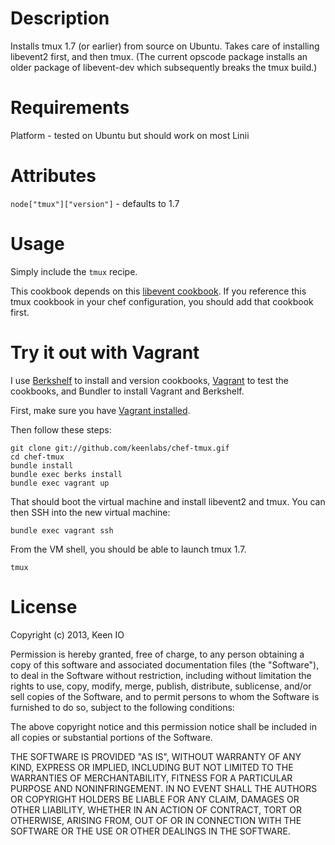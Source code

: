 # Description

Installs tmux 1.7 (or earlier) from source on Ubuntu. Takes care of installing libevent2 first,
and then tmux. (The current opscode package installs an older package of libevent-dev
which subsequently breaks the tmux build.)

# Requirements

Platform - tested on Ubuntu but should work on most Linii

# Attributes

`node["tmux"]["version"]` - defaults to 1.7

# Usage

Simply include the `tmux` recipe.

This cookbook depends on this [libevent cookbook](https://github.com/tk0miya/chef-libevent).
If you reference this tmux cookbook in your chef configuration, you should add that cookbook
first.

# Try it out with Vagrant

I use [Berkshelf](http://berkshelf.com/) to install and version cookbooks, [Vagrant](http://vagrantup.com/)
to test the cookbooks, and Bundler to install Vagrant and Berkshelf.

First, make sure you have [Vagrant installed](http://docs.vagrantup.com/v1/docs/getting-started/index.html).

Then follow these steps:

    git clone git://github.com/keenlabs/chef-tmux.gif
    cd chef-tmux
    bundle install
    bundle exec berks install
    bundle exec vagrant up

That should boot the virtual machine and install libevent2 and tmux. You can then SSH into
the new virtual machine:

    bundle exec vagrant ssh

From the VM shell, you should be able to launch tmux 1.7.

    tmux

# License

Copyright (c) 2013, Keen IO

Permission is hereby granted, free of charge, to any person obtaining a copy of this software and associated documentation files (the "Software"), to deal in the Software without restriction, including without limitation the rights to use, copy, modify, merge, publish, distribute, sublicense, and/or sell copies of the Software, and to permit persons to whom the Software is furnished to do so, subject to the following conditions:

The above copyright notice and this permission notice shall be included in all copies or substantial portions of the Software.

THE SOFTWARE IS PROVIDED "AS IS", WITHOUT WARRANTY OF ANY KIND, EXPRESS OR IMPLIED, INCLUDING BUT NOT LIMITED TO THE WARRANTIES OF MERCHANTABILITY, FITNESS FOR A PARTICULAR PURPOSE AND NONINFRINGEMENT. IN NO EVENT SHALL THE AUTHORS OR COPYRIGHT HOLDERS BE LIABLE FOR ANY CLAIM, DAMAGES OR OTHER LIABILITY, WHETHER IN AN ACTION OF CONTRACT, TORT OR OTHERWISE, ARISING FROM, OUT OF OR IN CONNECTION WITH THE SOFTWARE OR THE USE OR OTHER DEALINGS IN THE SOFTWARE.
